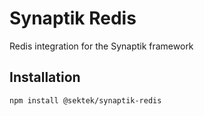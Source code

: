 # Synaptik Redis

Redis integration for the Synaptik framework

## Installation

```sh
npm install @sektek/synaptik-redis
```
